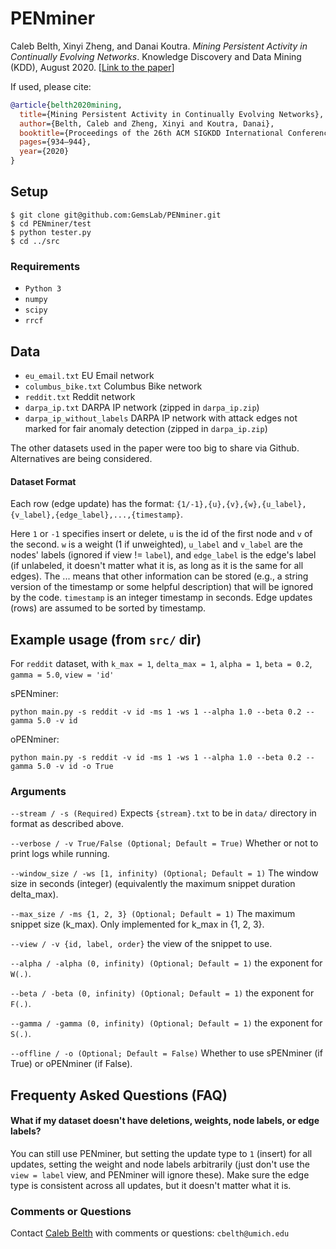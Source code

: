# PENminer

Caleb Belth, Xinyi Zheng, and Danai Koutra. _Mining Persistent Activity in Continually Evolving Networks_. Knowledge Discovery and Data Mining (KDD), August 2020. [[Link to the paper](https://quickshift.xyz/public/assets/documents/belth-2020-KDD-PENminer.pdf)]

If used, please cite:
```bibtex
@article{belth2020mining,
  title={Mining Persistent Activity in Continually Evolving Networks},
  author={Belth, Caleb and Zheng, Xinyi and Koutra, Danai},
  booktitle={Proceedings of the 26th ACM SIGKDD International Conference on Knowledge Discovery \&amp; Data Mining},
  pages={934–944},
  year={2020}
}
```

## Setup

```
$ git clone git@github.com:GemsLab/PENminer.git
$ cd PENminer/test
$ python tester.py
$ cd ../src
```

### Requirements 

- `Python 3`
- `numpy`
- `scipy`
- `rrcf`

## Data

- `eu_email.txt` EU Email network
- `columbus_bike.txt` Columbus Bike network
- `reddit.txt` Reddit network
- `darpa_ip.txt` DARPA IP network (zipped in `darpa_ip.zip`)
- `darpa_ip_without_labels` DARPA IP network with attack edges not marked for fair anomaly detection (zipped in `darpa_ip.zip`)

The other datasets used in the paper were too big to share via Github. Alternatives are being considered.

#### Dataset Format

Each row (edge update) has the format: `{1/-1},{u},{v},{w},{u_label},{v_label},{edge_label},...,{timestamp}`.

Here `1` or `-1` specifies insert or delete, `u` is the id of the first node and `v` of the second. `w` is a weight (1 if unweighted), `u_label` and `v_label` are the nodes' labels (ignored if view != `label`), and `edge_label` is the edge's label (if unlabeled, it doesn't matter what it is, as long as it is the same for all edges). The ... means that other information can be stored (e.g., a string version of the timestamp or some helpful description) that will be ignored by the code. `timestamp` is an integer timestamp in seconds. Edge updates (rows) are assumed to be sorted by timestamp. 

## Example usage (from `src/` dir)

For `reddit` dataset, with `k_max = 1`, `delta_max = 1`, `alpha = 1`, `beta = 0.2`, `gamma = 5.0`, `view = 'id'`

sPENminer:

`python main.py -s reddit -v id -ms 1 -ws 1 --alpha 1.0 --beta 0.2 --gamma 5.0 -v id`

oPENminer:

`python main.py -s reddit -v id -ms 1 -ws 1 --alpha 1.0 --beta 0.2 --gamma 5.0 -v id -o True`

### Arguments

`--stream / -s (Required)` Expects `{stream}.txt` to be in `data/` directory in format as described above.

`--verbose / -v True/False (Optional; Default = True)` Whether or not to print logs while running.

`--window_size / -ws [1, infinity) (Optional; Default = 1)` The window size in seconds (integer) (equivalently the maximum snippet duration delta_max).

`--max_size / -ms {1, 2, 3} (Optional; Default = 1)` The maximum snippet size (k_max). Only implemented for k_max in {1, 2, 3}.

`--view / -v {id, label, order}` the view of the snippet to use. 

`--alpha / -alpha (0, infinity) (Optional; Default = 1)` the exponent for `W(.)`.

`--beta / -beta (0, infinity) (Optional; Default = 1)` the exponent for `F(.)`.

`--gamma / -gamma (0, infinity) (Optional; Default = 1)` the exponent for `S(.)`.

`--offline / -o (Optional; Default = False)` Whether to use sPENminer (if True) or oPENminer (if False).

## Frequenty Asked Questions (FAQ)

#### What if my dataset doesn't have deletions, weights, node labels, or edge labels? 

You can still use PENminer, but setting the update type to `1` (insert) for all updates, setting the weight and node labels arbitrarily (just don't use the `view = label` view, and PENminer will ignore these). Make sure the edge type is consistent across all updates, but it doesn't matter what it is. 

### Comments or Questions

Contact [Caleb Belth](https://quickshift.xyz/) with comments or questions: `cbelth@umich.edu`
